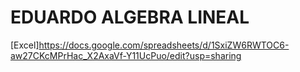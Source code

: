 # EDUARDO ALGEBRA LINEAL
[Excel]https://docs.google.com/spreadsheets/d/1SxiZW6RWTOC6-aw27CKcMPrHac_X2AxaVf-Y11UcPuo/edit?usp=sharing



